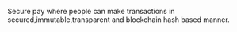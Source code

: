 Secure pay where people can make transactions in secured,immutable,transparent and blockchain hash based manner.
